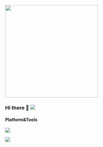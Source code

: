 <img src="https://github.com/mghnmtt/mghnmtt/blob/master/timg.gif" width="300">

### Hi there 👋 ![](https://visitor-badge.laobi.icu/badge?page_id=journey-ad.readme)

#### Platform&Tools
[![](https://img.shields.io/badge/macOS-Hackintosh-292e33?style=flat-square&logo=apple&logoColor=ffffff)](https://www.tonymacx86.com/)

[![](https://img.shields.io/badge/-Swift-orange)](https://swift.org/)


